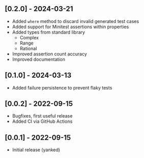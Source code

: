 ## [0.2.0] - 2024-03-21

- Added `where` method to discard invalid generated test cases
- Added support for Minitest assertions within properties
- Added types from standard library
  - Complex
  - Range
  - Rational
- Improved assertion count accuracy
- Improved documentation

## [0.1.0] - 2024-03-13

- Added failure persistence to prevent flaky tests

## [0.0.2] - 2022-09-15

- Bugfixes, first useful release
- Added CI via GitHub Actions

## [0.0.1] - 2022-09-15

- Initial release (yanked)
